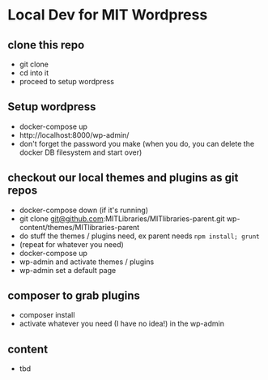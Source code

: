# Local Dev for MIT Wordpress

## clone this repo

- git clone
- cd into it
- proceed to setup wordpress

## Setup wordpress

- docker-compose up
- http://localhost:8000/wp-admin/
- don't forget the password you make (when you do, you can delete the docker DB
  filesystem and start over)

## checkout our local themes and plugins as git repos

- docker-compose down (if it's running)
- git clone git@github.com:MITLibraries/MITlibraries-parent.git wp-content/themes/MITlibraries-parent
- do stuff the themes / plugins need, ex parent needs `npm install; grunt`
- (repeat for whatever you need)
- docker-compose up
- wp-admin and activate themes / plugins
- wp-admin set a default page

## composer to grab plugins

- composer install
- activate whatever you need (I have no idea!) in the wp-admin

## content

- tbd
